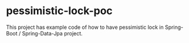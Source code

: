 # pessimistic-lock-poc

This project has example code of how to have pessimistic lock in Spring-Boot / Spring-Data-Jpa project.
